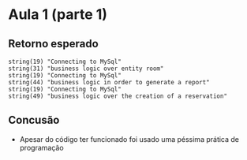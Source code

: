 # Aula 1 (parte 1)
## Retorno esperado
```
string(19) "Connecting to MySql"
string(31) "business logic over entity room"
string(19) "Connecting to MySql"
string(44) "business logic in order to generate a report"
string(19) "Connecting to MySql"
string(49) "business logic over the creation of a reservation"
```

## Concusão
- Apesar do código ter funcionado foi usado uma péssima prática de programação

